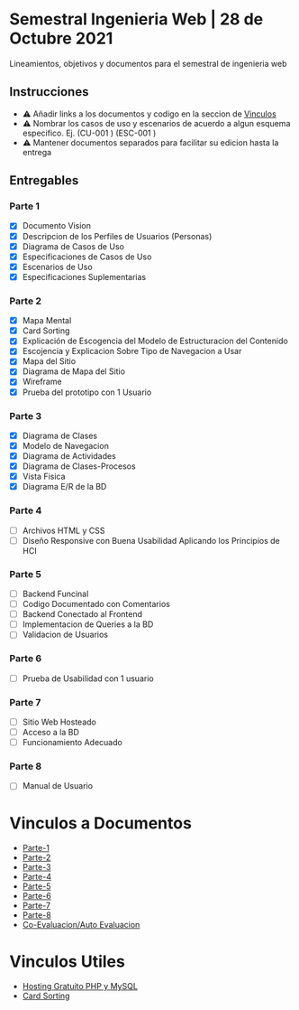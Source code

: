 # Semestral Ingenieria Web | 28 de Octubre 2021
Lineamientos, objetivos y documentos para el semestral de ingenieria web

## Instrucciones
- ⚠ Añadir links a los documentos y codigo en la seccion de [Vinculos](#vinculos-a-documentos)
- ⚠ Nombrar los casos de uso y escenarios de acuerdo a algun esquema especifico. Ej. (CU-001 <Nombre de Caso de Uso>) (ESC-001 <Nombre de Escenario>)
- ⚠ Mantener documentos separados para facilitar su edicion hasta la entrega

## Entregables
### Parte 1
- [x] Documento Vision
- [x] Descripcion de los Perfiles de Usuarios (Personas)
- [x] Diagrama de Casos de Uso
- [x] Especificaciones de Casos de Uso
- [x] Escenarios de Uso
- [x] Especificaciones Suplementarias

### Parte 2
- [x] Mapa Mental
- [x] Card Sorting
- [x] Explicación de Escogencia del Modelo de Estructuracion del Contenido
- [x] Escojencia y Explicacion Sobre Tipo de Navegacion a Usar
- [x] Mapa del Sitio
- [x] Diagrama de Mapa del Sitio
- [x] Wireframe
- [x] Prueba del prototipo con 1 Usuario  

### Parte 3
- [x] Diagrama de Clases
- [x] Modelo de Navegacion
- [x] Diagrama de Actividades
- [x] Diagrama de Clases-Procesos
- [x] Vista Fisica
- [x] Diagrama E/R de la BD

### Parte 4
- [ ] Archivos HTML y CSS
- [ ] Diseño Responsive con Buena Usabilidad Aplicando los Principios de HCI

### Parte 5
- [ ] Backend Funcinal
- [ ] Codigo Documentado con Comentarios
- [ ] Backend Conectado al Frontend
- [ ] Implementacion de Queries a la BD
- [ ] Validacion de Usuarios

### Parte 6
- [ ] Prueba de Usabilidad con 1 usuario

### Parte 7
- [ ] Sitio Web Hosteado
- [ ] Acceso a la BD
- [ ] Funcionamiento Adecuado

### Parte 8
- [ ] Manual de Usuario

# Vinculos a Documentos
- [Parte-1](./Parte%201/README.md)
- [Parte-2](./Parte%202/README.md)
- [Parte-3](./Parte%203/README.md)
- [Parte-4](./Parte%204/README.md)
- [Parte-5](./Parte%205/README.md)
- [Parte-6](./Parte%206/README.md)
- [Parte-7](./Parte%207/README.md)
- [Parte-8](./Parte%208/README.md)
- [Co-Evaluacion/Auto Evaluacion](https://utpac-my.sharepoint.com/:w:/g/personal/irving_villarreal1_utp_ac_pa/EW2A1HVmJbhIiXNB8N-BXP8BlmJ8unslSW1bQcKGOCf71A?e=Cv3PDX)
# Vinculos Utiles
- [Hosting Gratuito PHP y MySQL](https://es.000webhost.com/)
- [Card Sorting](https://www.optimalworkshop.com/)
